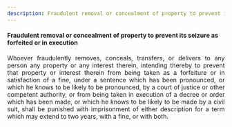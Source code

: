 ```yaml
---
description: Fraudulent removal or concealment of property to prevent its seizure as forfeited or in execution
---
```


#### Fraudulent removal or concealment of property to prevent its seizure as forfeited or in execution
<div style="text-align: justify">

Whoever fraudulently removes, conceals, transfers, or delivers to any person any property or any interest therein, intending thereby to prevent that property or interest therein from being taken as a forfeiture or in satisfaction of a fine, under a sentence which has been pronounced, or which he knows to be likely to be pronounced, by a court of justice or other competent authority, or from being taken in execution of a decree or order which has been made, or which he knows to be likely to be made by a civil suit, shall be punished with imprisonment of either description for a term which may extend to two years, with a fine, or with both.

</div>
